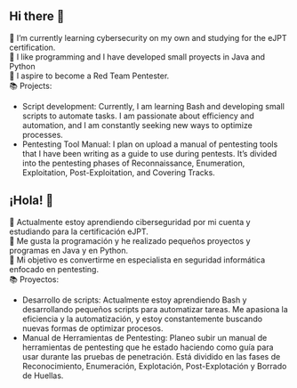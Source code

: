 ## Hi there 👋

🌱 I’m currently learning cybersecurity on my own and studying for the eJPT certification.  
🚀 I like programming and I have developed small proyects in Java and Python  
🔴 I aspire to become a Red Team Pentester.  
📚 Projects:  
   - Script development: Currently, I am learning Bash and developing small scripts to automate tasks. I am passionate about efficiency and automation, and I am constantly seeking new ways to optimize processes.
   - Pentesting Tool Manual: I plan on upload a manual of pentesting tools that I have been writing as a guide to use during pentests. It’s divided into the pentesting phases of Reconnaissance, Enumeration, Exploitation, Post-Exploitation, and Covering Tracks.
###

## ¡Hola! 👋

🌱 Actualmente estoy aprendiendo ciberseguridad por mi cuenta y estudiando para la certificación eJPT.  
🚀 Me gusta la programación y he realizado pequeños proyectos y programas en Java y en Python.  
🔴 Mi objetivo es convertirme en especialista en seguridad informática enfocado en pentesting.  
📚 Proyectos:  
   - Desarrollo de scripts: Actualmente estoy aprendiendo Bash y desarrollando pequeños scripts para automatizar tareas. Me apasiona la eficiencia y la automatización, y estoy constantemente buscando nuevas formas de optimizar procesos.
   - Manual de Herramientas de Pentesting: Planeo subir un manual de herramientas de pentesting que he estado haciendo como guía para usar durante las pruebas de penetración. Está dividido en las fases de Reconocimiento, Enumeración, Explotación, Post-Explotación y Borrado de Huellas.

